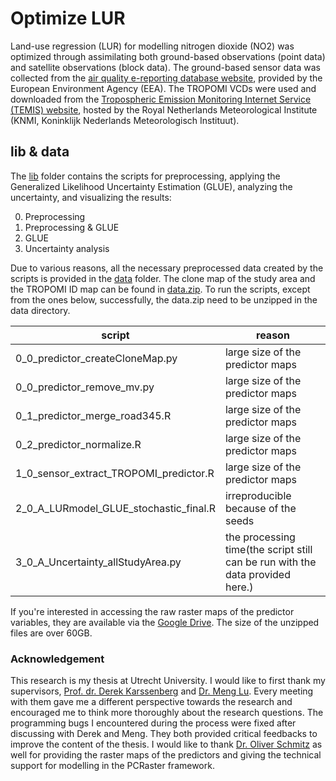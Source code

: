 # Optimize LUR
Land-use regression (LUR) for modelling nitrogen dioxide (NO2) was optimized through assimilating both ground-based observations (point data) and satellite observations (block data). The ground-based sensor data was collected from the [air quality e-reporting database website][1], provided by the European Environment Agency (EEA). The TROPOMI VCDs were used and downloaded from the [Tropospheric Emission Monitoring Internet Service (TEMIS) website][2], hosted by the Royal Netherlands Meteorological Institute (KNMI, Koninklijk Nederlands Meteorologisch Instituut).

## lib & data
The [lib][3] folder contains the scripts for preprocessing, applying the Generalized Likelihood Uncertainty Estimation (GLUE), analyzing the uncertainty, and visualizing the results:

0. Preprocessing
1. Preprocessing & GLUE
2. GLUE
3. Uncertainty analysis

Due to various reasons, all the necessary preprocessed data created by the scripts is provided in the [data][4] folder. The clone map of the study area and the TROPOMI ID map can be found in [data.zip][5]. To run the scripts, except from the ones below, successfully, the data.zip need to be unzipped in the data directory.

| script     | reason      |
|--------------|-----------|
|0_0_predictor_createCloneMap.py| large size of the predictor maps|
|0_0_predictor_remove_mv.py| large size of the predictor maps|
|0_1_predictor_merge_road345.R| large size of the predictor maps|
|0_2_predictor_normalize.R| large size of the predictor maps|
|1_0_sensor_extract_TROPOMI_predictor.R|large size of the predictor maps|
|2_0_A_LURmodel_GLUE_stochastic_final.R|irreproducible because of the seeds|
|3_0_A_Uncertainty_allStudyArea.py|the processing time(the script still can be run with the data provided here.) |

If you're interested in accessing the raw raster maps of the predictor variables, they are available via the [Google Drive][6]. The size of the unzipped files are over 60GB.


### Acknowledgement
This research is my thesis at Utrecht University. I would like to first thank my supervisors, [Prof. dr. Derek Karssenberg][7] and [Dr. Meng Lu][8]. Every meeting with them gave me a different perspective towards the research and encouraged me to think more thoroughly about the research questions. The programming bugs I encountered during the process were fixed after discussing with Derek and Meng. They both provided critical feedbacks to improve the content of the thesis. I would like to thank [Dr. Oliver Schmitz][9] as well for providing the raster maps of the predictors and giving the technical support for modelling in the PCRaster framework. 

[1]:https://www.eea.europa.eu/data-and-maps/data/aqereporting-8#tab-figures-produced
[2]:http://www.temis.nl/
[3]:https://github.com/co822ee/LUR_optimization/tree/master/lib
[4]:https://github.com/co822ee/LUR_optimization/tree/master/data
[5]:https://github.com/co822ee/LUR_optimization/tree/master/data.zip
[6]:https://drive.google.com/drive/folders/1q4fKUZEa1srSaxFzVPwig5Q-pCs_U6Xy?usp=sharing
[7]:https://www.uu.nl/staff/DJKarssenberg
[8]:https://www.uu.nl/staff/mlu
[9]:https://www.uu.nl/staff/OSchmitz/Research%20output
